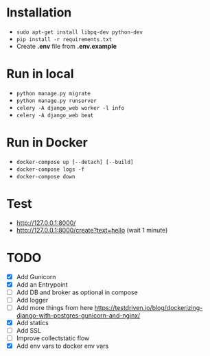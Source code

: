 # Installation
- `sudo apt-get install libpq-dev python-dev`
- `pip install -r requirements.txt`
- Create **.env** file from **.env.example**

# Run in local
- `python manage.py migrate`
- `python manage.py runserver`
- `celery -A django_web worker -l info`
- `celery -A django_web beat`
  
# Run in Docker
- `docker-compose up [--detach] [--build]`
- `docker-compose logs -f`
- `docker-compose down`

# Test
- http://127.0.0.1:8000/
- http://127.0.0.1:8000/create?text=hello (wait 1 minute)

# TODO
- [x] Add Gunicorn
- [x] Add an Entrypoint
- [ ] Add DB and broker as optional in compose
- [ ] Add logger
- [ ] Add more things from here https://testdriven.io/blog/dockerizing-django-with-postgres-gunicorn-and-nginx/
- [x] Add statics
- [ ] Add SSL
- [ ] Improve collectstatic flow
- [x] Add env vars to docker env vars